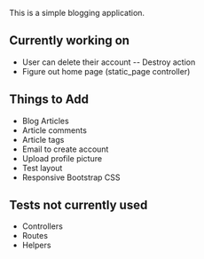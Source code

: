 This is a simple blogging application.

Currently working on
----
* User can delete their account -- Destroy action
* Figure out home page (static_page controller)

Things to Add
----
* Blog Articles
* Article comments
* Article tags
* Email to create account
* Upload profile picture
* Test layout
* Responsive Bootstrap CSS

Tests not currently used
----
* Controllers
* Routes
* Helpers